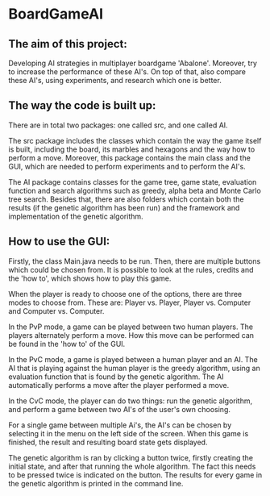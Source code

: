 # BoardGameAI
## The aim of this project:
Developing AI strategies in multiplayer boardgame 'Abalone'.
Moreover, try to increase the performance of these AI's.
On top of that, also compare these AI's, using experiments, and research which one is better.

## The way the code is built up:
There are in total two packages: one called src, and one called AI.

The src package includes the classes which contain the way the game itself is built, including the board, its marbles and hexagons and the way how to perform a move. Moreover, this package contains the main class and the GUI, which are needed to perform experiments and to perform the AI's.

The AI package contains classes for the game tree, game state, evaluation function and search algorithms such as greedy, alpha beta and Monte Carlo tree search. Besides that, there are also folders which contain both the results (if the genetic algorithm has been run) and the framework and implementation of the genetic algorithm.

## How to use the GUI:
Firstly, the class Main.java needs to be run. Then, there are multiple buttons which could be chosen from. It is possible to look at the rules, credits and the 'how to', which shows how to play this game. 

When the player is ready to choose one of the options, there are three modes to choose from. These are: Player vs. Player, Player vs. Computer and Computer vs. Computer.

In the PvP mode, a game can be played between two human players. The players alternately perform a move. How this move can be performed can be found in the 'how to' of the GUI.

In the PvC mode, a game is played between a human player and an AI. The AI that is playing against the human player is the greedy algorithm, using an evaluation function that is found by the genetic algorithm. The AI automatically performs a move after the player performed a move.

In the CvC mode, the player can do two things: run the genetic algorithm, and perform a game between two AI's of the user's own choosing. 

For a single game between multiple Ai's, the AI's can be chosen by selecting it in the menu on the left side of the screen. When this game is finished, the result and resulting board state gets displayed.

The genetic algorithm is ran by clicking a button twice, firstly creating the initial state, and after that running the whole algorithm. The fact this needs to be pressed twice is indicated on the button. The results for every game in the genetic algorithm is printed in the command line.
